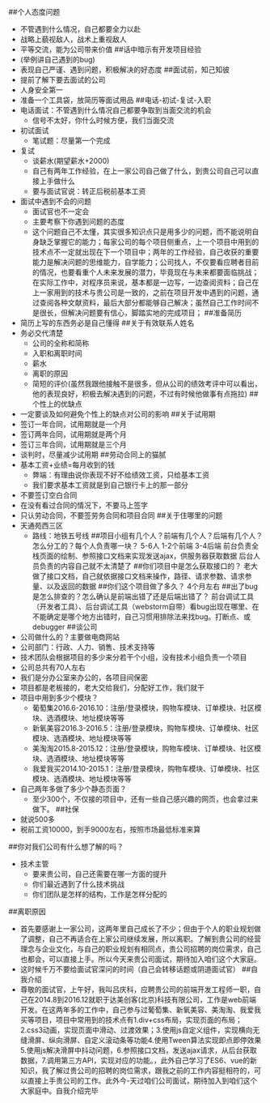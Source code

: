 ##个人态度问题
* 不管遇到什么情况，自己都要全力以赴
* 战略上藐视敌人，战术上重视敌人
* 平等交流，能为公司带来价值
##话中暗示有开发项目经验
* (举例讲自己遇到的bug)
* 表现自己严谨、遇到问题，积极解决的好态度
##面试前，知己知彼
* 提前了解下要去面试的公司
* 人身安全第一
* 准备一个工具袋，放简历等面试用品
##电话-初试-复试-入职
* 电话面试：不管遇到什么情况自己都要争取到当面交流的机会
	* 信号不太好，你什么时候方便，我们当面交流
* 初试面试
	* 笔试题：尽量第一个完成
* 复试
	* 谈薪水(期望薪水+2000)
	* 自己有两年工作经验，在上一家公司自己做了什么，到贵公司自己可以直接上手做什么
	* 要与面试官说：转正后税前基本工资
* 面试中遇到不会的问题
	* 面试官也不一定会
	* 主要考察下你遇到问题的态度
	* 这个问题自己不太懂，其实很多知识点只是用多少的问题，而不能说明自身缺乏掌握它的能力；每家公司的每个项目侧重点，上一个项目中用到的技术点不一定就出现在下一个项目中；两年的工作经验，自己收获的重要能力是解决问题的思维能力，自学能力；公司找人，不仅要看应聘者目前的情况，也要看重个人未来发展的潜力，毕竟现在与未来都要面临挑战；在实际工作中，对程序员来说，基本都是一边写，一边查阅资料；自己在上一家用到的技术与贵公司是一致的，之前在项目开发中遇到的问题，通过查阅各种文献资料，最后大部分都能够自己解决；虽然自己工作时间不是很长，但解决问题要有信心，脚踏实地的完成项目；
##准备简历
* 简历上写的东西务必是自己懂得
##关于有效联系人姓名
* 务必交代清楚
	* 公司的全称和简称
	* 入职和离职时间
	* 薪水
	* 离职的原因
	* 简短的评价(虽然我跟他接触不是很多，但从公司的绩效考评中可以看出，他的表现良好，积极去解决遇到的问题，不过有时候他做事有点拖拉)
##个性上的优缺点
* 一定要谈及如何避免个性上的缺点对公司的影响
##关于试用期
* 签订一年合同，试用期就是一个月
* 签订两年合同，试用期就是两个月
* 签订三年合同，试用期就是三个月
* 谈判时，尽量减少试用期
##劳动合同上的猫腻
* 基本工资+业绩=每月收到的钱
	* 弊端：有理由说你表现不好不给绩效工资，只给基本工资
	* 我们要求基本工资就是到自己银行卡上的那一部分
* 不要签订空白合同
* 在没有看过合同的情况下，不要马上签字
* 只认劳动合同，不要签劳务合同和项目合同
##关于住哪里的问题
* 天通苑西三区
	* 路线：地铁五号线
##项目小组有几个人？前端有几个人？后端有几个人？怎么分工的？每个人负责哪一块？
5-6人 1-2个前端 3-4后端   前台负责全栈页面的绘制、参照接口文档来实现发送ajax，供服务器获取数据 后台人员负责的内容自己就不太清楚了
##你们项目中是怎么获取接口的？
老大做了接口文档，自己就依据接口文档来操作，路径、请求参数、请求参量、以及返回的数据
##你们这个项目做了多久？
4个月左右
##出了bug是怎么排查的？怎么确认是前端出错了还是后端出错了？
前台调试工具（开发者工具）、后台调试工具（webstorm自带）看bug出现在哪里、在不能确定是哪个地方出错时，自己习惯用排除法来找bug。打断点、或debugger
##谈公司
* 公司做什么的？主要做电商网站
* 公司部门：行政、人力、销售、技术支持等
* 技术团队会根据项目的多少来分若干个小组，没有技术小组负责一个项目
* 公司总共有70人左右
* 我们是分办公室来办公的，各项目间保密
* 项目都是老板接的，老大交给我们，分配好工作，我们就干
* 项目中用到多少个模块？
	* 葡萄集2016.6-2016.10：注册/登录模块，购物车模块、订单模块、社区模块、选酒模块、地址模块等等
	* 新氧美容2016.3-2016.5：注册/登录模块，购物车模块、订单模块、社区模块、选酒模块、地址模块等等
	* 美淘淘2015.8-2015.12：注册/登录模块，购物车模块、订单模块、社区模块、选酒模块、地址模块等等
	* 我爱我买2014.10-2015.1：注册/登录模块，购物车模块、订单模块、社区模块、选酒模块、地址模块等等
* 自己两年多做了多少个静态页面？
	* 至少300个，不仅接的项目中，还有一些自己感兴趣的网页，也会拿过来做下。
##社保
* 就说500多
* 税前工资10000，到手9000左右，按照市场最低标准来算

##你对我们公司有什么想了解的吗？
* 技术主管
	* 要来贵公司，自己还需要在哪一方面的提升
	* 你们最近遇到了什么技术挑战
	* 你们团队是怎样的结构，工作是怎样分配的

##离职原因
* 首先要感谢上一家公司，这两年里自己成长了不少；但由于个人的职业规划做了调整，自己不再适合在上家公司继续发展，所以离职。了解到贵公司的经营理念与企业文化，与自己的职业规划有相同点，贵公司招聘的岗位需求，自己也都会，可以直接上手。所以今天来贵公司面试，期待加入咱们这个大家庭。
* 这时候千万不要给面试官深问的时间（自己会转移话题或阴道面试官）
##自我介绍
* 尊敬的面试官，上午好，我叫吕庆科，应聘贵公司的前端开发工程师一职，自己在2014.8到2016.12就职于达美创客(北京)科技有限公司，工作是web前端开发。在这两年多的工作中，自己参与过葡萄集、新氧美容、美淘淘、我爱我买等项目，项目中常用到的技术点有1.div+css布局，实现页面的布局；2.css3动画，实现页面中滑动、过渡效果；3.使用js自定义组件，实现横向无缝滑屏、纵向滑屏、自定义滚动条等功能4.使用Tween算法实现即点即停效果5.使用js解决滑屏中抖动问题，6.参照接口文档，发送ajax请求，从后台获取数据，7.调用第三方API，实现对应的功能。，此外自己学习了ES6、vue的新知识，我了解过贵公司的招聘的岗位需求，跟我之前的工作内容挺相符的，可以直接上手贵公司的工作。此外今-天过咱们公司面试，期待加入到咱们这个大家庭中。自我介绍完毕






